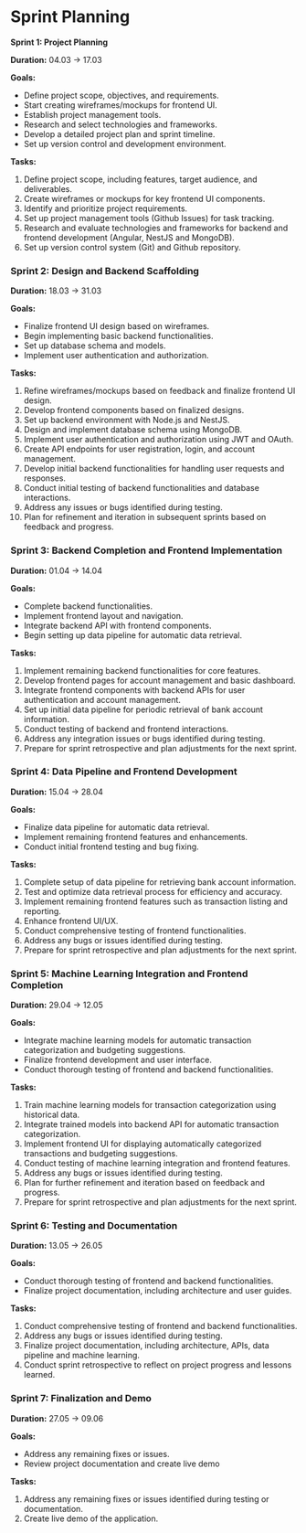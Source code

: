 # Sprint Planning

**Sprint 1: Project Planning**

**Duration:** 04.03 → 17.03

**Goals:**

- Define project scope, objectives, and requirements.
- Start creating wireframes/mockups for frontend UI.
- Establish project management tools.
- Research and select technologies and frameworks.
- Develop a detailed project plan and sprint timeline.
- Set up version control and development environment.

**Tasks:**

1. Define project scope, including features, target audience, and deliverables.
2. Create wireframes or mockups for key frontend UI components.
3. Identify and prioritize project requirements.
4. Set up project management tools (Github Issues) for task tracking.
5. Research and evaluate technologies and frameworks for backend and frontend development (Angular, NestJS and MongoDB).
6. Set up version control system (Git) and Github repository.

### **Sprint 2: Design and Backend Scaffolding**

**Duration:** 18.03 → 31.03

**Goals:**

- Finalize frontend UI design based on wireframes.
- Begin implementing basic backend functionalities.
- Set up database schema and models.
- Implement user authentication and authorization.

**Tasks:**

1. Refine wireframes/mockups based on feedback and finalize frontend UI design.
2. Develop frontend components based on finalized designs.
3. Set up backend environment with Node.js and NestJS.
4. Design and implement database schema using MongoDB.
5. Implement user authentication and authorization using JWT and OAuth.
6. Create API endpoints for user registration, login, and account management.
7. Develop initial backend functionalities for handling user requests and responses.
8. Conduct initial testing of backend functionalities and database interactions.
9. Address any issues or bugs identified during testing.
10. Plan for refinement and iteration in subsequent sprints based on feedback and progress.

### **Sprint 3: Backend Completion and Frontend Implementation**

**Duration:** 01.04 → 14.04

**Goals:**

- Complete backend functionalities.
- Implement frontend layout and navigation.
- Integrate backend API with frontend components.
- Begin setting up data pipeline for automatic data retrieval.

**Tasks:**

1. Implement remaining backend functionalities for core features.
2. Develop frontend pages for account management and basic dashboard.
3. Integrate frontend components with backend APIs for user authentication and account management.
4. Set up initial data pipeline for periodic retrieval of bank account information.
5. Conduct testing of backend and frontend interactions.
6. Address any integration issues or bugs identified during testing.
7. Prepare for sprint retrospective and plan adjustments for the next sprint.

### **Sprint 4: Data Pipeline and Frontend Development**

**Duration:** 15.04 → 28.04

**Goals:**

- Finalize data pipeline for automatic data retrieval.
- Implement remaining frontend features and enhancements.
- Conduct initial frontend testing and bug fixing.

**Tasks:**

1. Complete setup of data pipeline for retrieving bank account information.
2. Test and optimize data retrieval process for efficiency and accuracy.
3. Implement remaining frontend features such as transaction listing and reporting.
4. Enhance frontend UI/UX.
5. Conduct comprehensive testing of frontend functionalities.
6. Address any bugs or issues identified during testing.
7. Prepare for sprint retrospective and plan adjustments for the next sprint.

### **Sprint 5: Machine Learning Integration and Frontend Completion**

**Duration:** 29.04 → 12.05

**Goals:**

- Integrate machine learning models for automatic transaction categorization and budgeting suggestions.
- Finalize frontend development and user interface.
- Conduct thorough testing of frontend and backend functionalities.

**Tasks:**

1. Train machine learning models for transaction categorization using historical data.
2. Integrate trained models into backend API for automatic transaction categorization.
3. Implement frontend UI for displaying automatically categorized transactions and budgeting suggestions.
4. Conduct testing of machine learning integration and frontend features.
5. Address any bugs or issues identified during testing.
6. Plan for further refinement and iteration based on feedback and progress.
7. Prepare for sprint retrospective and plan adjustments for the next sprint.

### **Sprint 6: Testing and Documentation**

**Duration:** 13.05 → 26.05

**Goals:**

- Conduct thorough testing of frontend and backend functionalities.
- Finalize project documentation, including architecture and user guides.

**Tasks:**

1. Conduct comprehensive testing of frontend and backend functionalities.
2. Address any bugs or issues identified during testing.
3. Finalize project documentation, including architecture, APIs, data pipeline and machine learning.
4. Conduct sprint retrospective to reflect on project progress and lessons learned.

### **Sprint 7: Finalization and Demo**

**Duration:** 27.05 → 09.06

**Goals:**

- Address any remaining fixes or issues.
- Review project documentation and create live demo

**Tasks:**

1. Address any remaining fixes or issues identified during testing or documentation.
2. Create live demo of the application.
